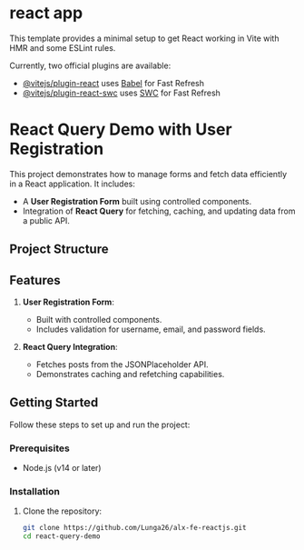 # react app
This template provides a minimal setup to get React working in Vite with HMR and some ESLint rules.

Currently, two official plugins are available:

- [@vitejs/plugin-react](https://github.com/vitejs/vite-plugin-react/blob/main/packages/plugin-react/README.md) uses [Babel](https://babeljs.io/) for Fast Refresh
- [@vitejs/plugin-react-swc](https://github.com/vitejs/vite-plugin-react-swc) uses [SWC](https://swc.rs/) for Fast Refresh
# React Query Demo with User Registration

This project demonstrates how to manage forms and fetch data efficiently in a React application. It includes:
- A **User Registration Form** built using controlled components.
- Integration of **React Query** for fetching, caching, and updating data from a public API.

## Project Structure


## Features

1. **User Registration Form**:
   - Built with controlled components.
   - Includes validation for username, email, and password fields.

2. **React Query Integration**:
   - Fetches posts from the JSONPlaceholder API.
   - Demonstrates caching and refetching capabilities.

## Getting Started

Follow these steps to set up and run the project:

### Prerequisites
- Node.js (v14 or later)

### Installation

1. Clone the repository:
   ```bash
   git clone https://github.com/Lunga26/alx-fe-reactjs.git
   cd react-query-demo
